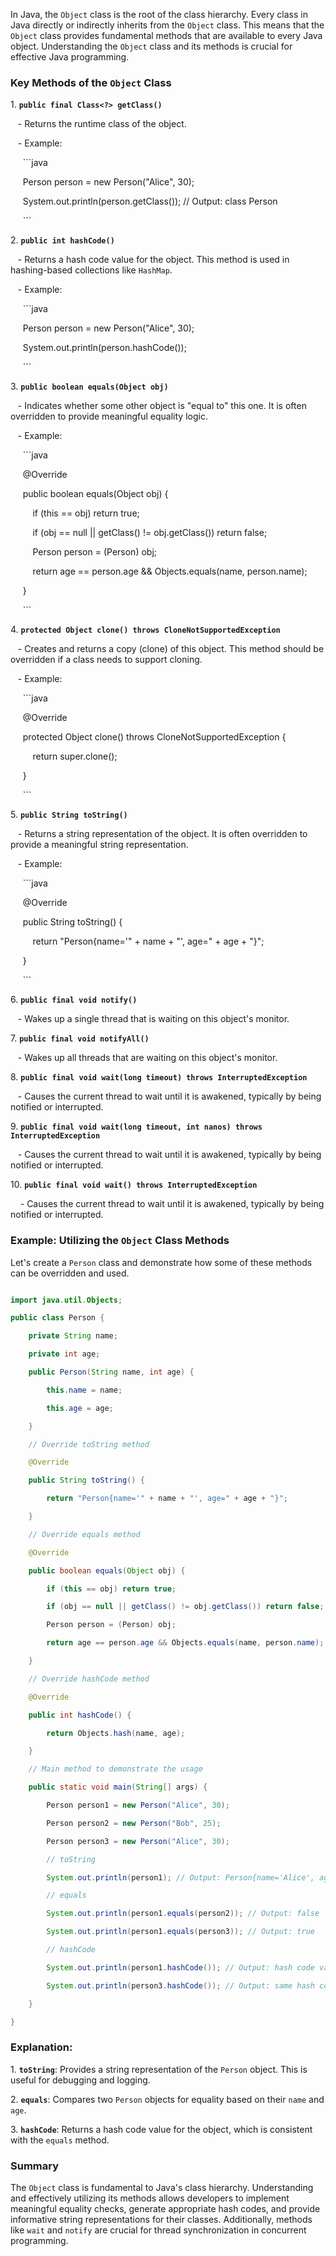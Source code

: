 In Java, the `Object` class is the root of the class hierarchy. Every class in Java directly or indirectly inherits from the `Object` class. This means that the `Object` class provides fundamental methods that are available to every Java object. Understanding the `Object` class and its methods is crucial for effective Java programming.

### Key Methods of the `Object` Class

1\. **`public final Class<?> getClass()`**

   - Returns the runtime class of the object.

   - Example:

     ```java

     Person person = new Person("Alice", 30);

     System.out.println(person.getClass()); // Output: class Person

     ```

2\. **`public int hashCode()`**

   - Returns a hash code value for the object. This method is used in hashing-based collections like `HashMap`.

   - Example:

     ```java

     Person person = new Person("Alice", 30);

     System.out.println(person.hashCode());

     ```

3\. **`public boolean equals(Object obj)`**

   - Indicates whether some other object is "equal to" this one. It is often overridden to provide meaningful equality logic.

   - Example:

     ```java

     @Override

     public boolean equals(Object obj) {

         if (this == obj) return true;

         if (obj == null || getClass() != obj.getClass()) return false;

         Person person = (Person) obj;

         return age == person.age && Objects.equals(name, person.name);

     }

     ```

4\. **`protected Object clone() throws CloneNotSupportedException`**

   - Creates and returns a copy (clone) of this object. This method should be overridden if a class needs to support cloning.

   - Example:

     ```java

     @Override

     protected Object clone() throws CloneNotSupportedException {

         return super.clone();

     }

     ```

5\. **`public String toString()`**

   - Returns a string representation of the object. It is often overridden to provide a meaningful string representation.

   - Example:

     ```java

     @Override

     public String toString() {

         return "Person{name='" + name + "', age=" + age + "}";

     }

     ```

6\. **`public final void notify()`**

   - Wakes up a single thread that is waiting on this object's monitor.

7\. **`public final void notifyAll()`**

   - Wakes up all threads that are waiting on this object's monitor.

8\. **`public final void wait(long timeout) throws InterruptedException`**

   - Causes the current thread to wait until it is awakened, typically by being notified or interrupted.

9\. **`public final void wait(long timeout, int nanos) throws InterruptedException`**

   - Causes the current thread to wait until it is awakened, typically by being notified or interrupted.

10\. **`public final void wait() throws InterruptedException`**

    - Causes the current thread to wait until it is awakened, typically by being notified or interrupted.

### Example: Utilizing the `Object` Class Methods

Let's create a `Person` class and demonstrate how some of these methods can be overridden and used.

```java

import java.util.Objects;

public class Person {

    private String name;

    private int age;

    public Person(String name, int age) {

        this.name = name;

        this.age = age;

    }

    // Override toString method

    @Override

    public String toString() {

        return "Person{name='" + name + "', age=" + age + "}";

    }

    // Override equals method

    @Override

    public boolean equals(Object obj) {

        if (this == obj) return true;

        if (obj == null || getClass() != obj.getClass()) return false;

        Person person = (Person) obj;

        return age == person.age && Objects.equals(name, person.name);

    }

    // Override hashCode method

    @Override

    public int hashCode() {

        return Objects.hash(name, age);

    }

    // Main method to demonstrate the usage

    public static void main(String[] args) {

        Person person1 = new Person("Alice", 30);

        Person person2 = new Person("Bob", 25);

        Person person3 = new Person("Alice", 30);

        // toString

        System.out.println(person1); // Output: Person{name='Alice', age=30}

        // equals

        System.out.println(person1.equals(person2)); // Output: false

        System.out.println(person1.equals(person3)); // Output: true

        // hashCode

        System.out.println(person1.hashCode()); // Output: hash code value

        System.out.println(person3.hashCode()); // Output: same hash code value as person1

    }

}

```

### Explanation:

1\. **`toString`**: Provides a string representation of the `Person` object. This is useful for debugging and logging.

2\. **`equals`**: Compares two `Person` objects for equality based on their `name` and `age`.

3\. **`hashCode`**: Returns a hash code value for the object, which is consistent with the `equals` method.

### Summary

The `Object` class is fundamental to Java's class hierarchy. Understanding and effectively utilizing its methods allows developers to implement meaningful equality checks, generate appropriate hash codes, and provide informative string representations for their classes. Additionally, methods like `wait` and `notify` are crucial for thread synchronization in concurrent programming.
